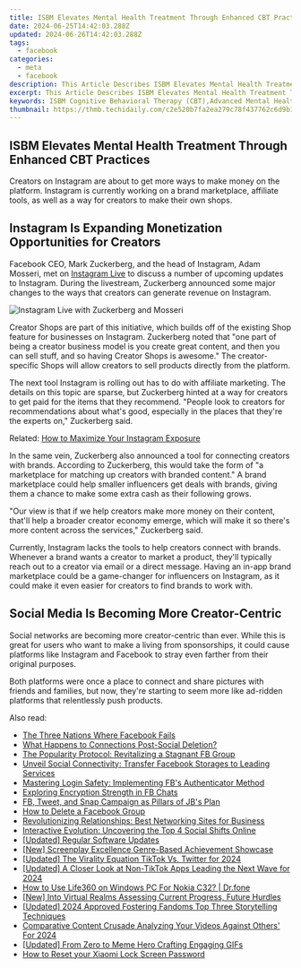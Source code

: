 ```yaml
---
title: ISBM Elevates Mental Health Treatment Through Enhanced CBT Practices
date: 2024-06-25T14:42:03.288Z
updated: 2024-06-26T14:42:03.288Z
tags:
  - facebook
categories:
  - meta
  - facebook
description: This Article Describes ISBM Elevates Mental Health Treatment Through Enhanced CBT Practices
excerpt: This Article Describes ISBM Elevates Mental Health Treatment Through Enhanced CBT Practices
keywords: ISBM Cognitive Behavioral Therapy (CBT),Advanced Mental Health Care,Innovative Psychotherapy Techniques,Elevated Clinical Psychology Treatments,Enhanced Mental Wellness Practices,Integrated Approach to Mental Health,Progressive Behavioral Therapy Methods
thumbnail: https://thmb.techidaily.com/c2e520b7fa2ea279c78f437762c6d9b1bb9afdd3b83c993e13cda25988d89dcf.png
---
```


## ISBM Elevates Mental Health Treatment Through Enhanced CBT Practices

 Creators on Instagram are about to get more ways to make money on the platform. Instagram is currently working on a brand marketplace, affiliate tools, as well as a way for creators to make their own shops.

## Instagram Is Expanding Monetization Opportunities for Creators

 Facebook CEO, Mark Zuckerberg, and the head of Instagram, Adam Mosseri, met on [Instagram Live](https://www.instagram.com/p/COLhAulnD%5F6/) to discuss a number of upcoming updates to Instagram. During the livestream, Zuckerberg announced some major changes to the ways that creators can generate revenue on Instagram.

![Instagram Live with Zuckerberg and Mosseri](https://static1.makeuseofimages.com/wordpress/wp-content/uploads/2021/04/zuckerberg-mosseri-instagram-live.png)

 Creator Shops are part of this initiative, which builds off of the existing Shop feature for businesses on Instagram. Zuckerberg noted that "one part of being a creator business model is you create great content, and then you can sell stuff, and so having Creator Shops is awesome." The creator-specific Shops will allow creators to sell products directly from the platform.

 The next tool Instagram is rolling out has to do with affiliate marketing. The details on this topic are sparse, but Zuckerberg hinted at a way for creators to get paid for the items that they recommend. "People look to creators for recommendations about what's good, especially in the places that they're the experts on," Zuckerberg said.

 Related: [How to Maximize Your Instagram Exposure](https://www.makeuseof.com/maximize-your-instagram-exposure-2021/)

 In the same vein, Zuckerberg also announced a tool for connecting creators with brands. According to Zuckerberg, this would take the form of "a marketplace for matching up creators with branded content." A brand marketplace could help smaller influencers get deals with brands, giving them a chance to make some extra cash as their following grows.

 "Our view is that if we help creators make more money on their content, that'll help a broader creator economy emerge, which will make it so there's more content across the services," Zuckerberg said.

 Currently, Instagram lacks the tools to help creators connect with brands. Whenever a brand wants a creator to market a product, they'll typically reach out to a creator via email or a direct message. Having an in-app brand marketplace could be a game-changer for influencers on Instagram, as it could make it even easier for creators to find brands to work with.

## Social Media Is Becoming More Creator-Centric

 Social networks are becoming more creator-centric than ever. While this is great for users who want to make a living from sponsorships, it could cause platforms like Instagram and Facebook to stray even farther from their original purposes.

 Both platforms were once a place to connect and share pictures with friends and families, but now, they're starting to seem more like ad-ridden platforms that relentlessly push products.


<ins class="adsbygoogle"
     style="display:block"
     data-ad-format="autorelaxed"
     data-ad-client="ca-pub-7571918770474297"
     data-ad-slot="1223367746"></ins>



<ins class="adsbygoogle"
     style="display:block"
     data-ad-client="ca-pub-7571918770474297"
     data-ad-slot="8358498916"
     data-ad-format="auto"
     data-full-width-responsive="true"></ins>

<span class="atpl-alsoreadstyle">Also read:</span>
<div><ul>
<li><a href="https://facebook.techidaily.com/the-three-nations-where-facebook-fails/"><u>The Three Nations Where Facebook Fails</u></a></li>
<li><a href="https://facebook.techidaily.com/what-happens-to-connections-post-social-deletion/"><u>What Happens to Connections Post-Social Deletion?</u></a></li>
<li><a href="https://facebook.techidaily.com/the-popularity-protocol-revitalizing-a-stagnant-fb-group/"><u>The Popularity Protocol: Revitalizing a Stagnant FB Group</u></a></li>
<li><a href="https://facebook.techidaily.com/unveil-social-connectivity-transfer-facebook-storages-to-leading-services/"><u>Unveil Social Connectivity: Transfer Facebook Storages to Leading Services</u></a></li>
<li><a href="https://facebook.techidaily.com/mastering-login-safety-implementing-fbs-authenticator-method/"><u>Mastering Login Safety: Implementing FB's Authenticator Method</u></a></li>
<li><a href="https://facebook.techidaily.com/exploring-encryption-strength-in-fb-chats/"><u>Exploring Encryption Strength in FB Chats</u></a></li>
<li><a href="https://facebook.techidaily.com/fb-tweet-and-snap-campaign-as-pillars-of-jbs-plan/"><u>FB, Tweet, and Snap Campaign as Pillars of JB's Plan</u></a></li>
<li><a href="https://facebook.techidaily.com/how-to-delete-a-facebook-group/"><u>How to Delete a Facebook Group</u></a></li>
<li><a href="https://facebook.techidaily.com/revolutionizing-relationships-best-networking-sites-for-business/"><u>Revolutionizing Relationships: Best Networking Sites for Business</u></a></li>
<li><a href="https://facebook.techidaily.com/interactive-evolution-uncovering-the-top-4-social-shifts-online/"><u>Interactive Evolution: Uncovering the Top 4 Social Shifts Online</u></a></li>
<li><a href="https://vimeo-videos.techidaily.com/updated-regular-software-updates/"><u>[Updated] Regular Software Updates</u></a></li>
<li><a href="https://extra-skills.techidaily.com/new-screenplay-excellence-genre-based-achievement-showcase/"><u>[New] Screenplay Excellence  Genre-Based Achievement Showcase</u></a></li>
<li><a href="https://twitter-videos.techidaily.com/updated-the-virality-equation-tiktok-vs-twitter-for-2024/"><u>[Updated] The Virality Equation  TikTok Vs. Twitter for 2024</u></a></li>
<li><a href="https://tiktok-videos.techidaily.com/updated-a-closer-look-at-non-tiktok-apps-leading-the-next-wave-for-2024/"><u>[Updated] A Closer Look at Non-TikTok Apps Leading the Next Wave for 2024</u></a></li>
<li><a href="https://change-location.techidaily.com/how-to-use-life360-on-windows-pc-for-nokia-c32-drfone-by-drfone-virtual-android/"><u>How to Use Life360 on Windows PC For Nokia C32? | Dr.fone</u></a></li>
<li><a href="https://extra-skills.techidaily.com/new-into-virtual-realms-assessing-current-progress-future-hurdles/"><u>[New] Into Virtual Realms  Assessing Current Progress, Future Hurdles</u></a></li>
<li><a href="https://eaxpv-info.techidaily.com/updated-2024-approved-fostering-fandoms-top-three-storytelling-techniques/"><u>[Updated] 2024 Approved  Fostering Fandoms  Top Three Storytelling Techniques</u></a></li>
<li><a href="https://youtube-clips.techidaily.com/comparative-content-crusade-analyzing-your-videos-against-others-for-2024/"><u>Comparative Content Crusade  Analyzing Your Videos Against Others' For 2024</u></a></li>
<li><a href="https://some-techniques.techidaily.com/updated-from-zero-to-meme-hero-crafting-engaging-gifs/"><u>[Updated] From Zero to Meme Hero  Crafting Engaging GIFs</u></a></li>
<li><a href="https://unlock-android.techidaily.com/how-to-reset-your-xiaomi-lock-screen-password-by-drfone-android/"><u>How to Reset your Xiaomi Lock Screen Password</u></a></li>
</ul></div>
